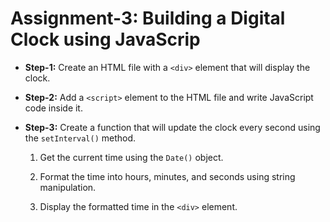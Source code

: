 # Assignment-3: Building a Digital Clock using JavaScrip

- **Step-1:** Create an HTML file with a `<div>` element that will display the clock.

- **Step-2:** Add a `<script>` element to the HTML file and write JavaScript code inside it.

- **Step-3:** Create a function that will update the clock every second using the `setInterval()` method.

  1. Get the current time using the `Date()` object.

  1. Format the time into hours, minutes, and seconds using string manipulation.

  1. Display the formatted time in the `<div>` element.
